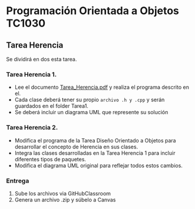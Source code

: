 # Programación Orientada a Objetos TC1030

## Tarea Herencia

Se dividirá en dos esta tarea.

### Tarea Herencia 1.

- Lee el documento [Tarea_Herencia.pdf](Tarea_Herencia.pdf) y realiza el programa descrito en el.  
- Cada clase deberá tener su propio `archivo .h y .cpp` y serán guardados en el folder Tarea1.
- Se deberá incluir un diagrama UML que represente su solución

### Tarea Herencia 2.

- Modifica el programa de la Tarea Diseño Orientado a Objetos para desarrollar el concepto de Herencia en sus clases.
- Integra las clases desarrolladas en la Tarea Herencia 1 para incluir diferentes tipos de paquetes.
- Modifica el diagrama UML original para reflejar todos estos cambios.



### Entrega

1. Sube los archivos via GitHubClassroom
2. Genera un archivo .zip  y súbelo a Canvas